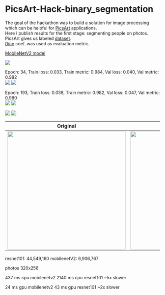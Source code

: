 # PicsArt-Hack-binary_segmentation

The goal of the hackathon was to build a solution for image processing which can be helpful for [PicsArt](https://picsart.com/?hl=en) applications.  
Here I publish results for the first stage: segmenting people on photos.
PicsArt gives us labeled [dataset](https://drive.google.com/file/d/1_e2DcZnjufx35uSmQElN5mpdo-Rlv7ZI/view?usp=sharing).  
[Dice](https://en.wikipedia.org/wiki/S%C3%B8rensen%E2%80%93Dice_coefficient) coef. was used as evaluation metric.  

[MobileNetV2 model](https://drive.google.com/file/d/1mMtNNPRvc7DVC-Ozu2ne5cXaOrVNY7Dm/view?usp=sharing)  

<img src="https://github.com/gasparian/PicsArt-Hack-binary_segmentation/blob/master/pics/example_1.png">  

Epoch: 34, Train loss: 0.033, Train metric: 0.984, Val loss: 0.040, Val metric: 0.982  
<img src="https://github.com/gasparian/PicsArt-Hack-binary_segmentation/blob/master/pics/resnet101_loss.png">  <img src="https://github.com/gasparian/PicsArt-Hack-binary_segmentation/blob/master/pics/resnet101_metric.png">  

Epoch: 193, Train loss: 0.038, Train metric: 0.982, Val loss: 0.047, Val metric: 0.980  
<img src="https://github.com/gasparian/PicsArt-Hack-binary_segmentation/blob/master/pics/mbv2_loss.png">  <img src="https://github.com/gasparian/PicsArt-Hack-binary_segmentation/blob/master/pics/mbv2_metric.png">  

<img src="https://github.com/gasparian/PicsArt-Hack-binary_segmentation/blob/master/pics/ex_2_orig.png">  <img src="https://github.com/gasparian/PicsArt-Hack-binary_segmentation/blob/master/pics/ex_2_transformed.png">  

Original             |  Segmented
:-------------------------:|:-------------------------:
<img src="https://github.com/gasparian/PicsArt-Hack-binary_segmentation/blob/master/pics/VID_orig.gif" height=384>  |  <img src="https://github.com/gasparian/PicsArt-Hack-binary_segmentation/blob/master/pics/VID_edited.gif" height=384>      

resnet101: 44,549,160
mobilenetV2: 6,906,767

photos 320x256

437 ms cpu mobilenetv2
2140 ms cpu resnet101
~5x slower

24 ms gpu mobilenetv2
43 ms gpu resnet101
~2x slower

